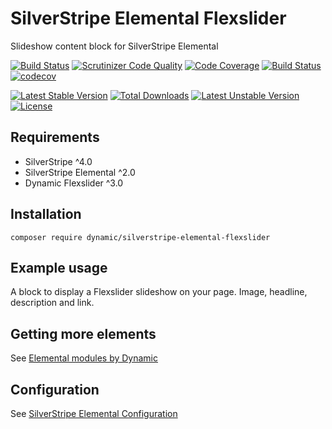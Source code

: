 # SilverStripe Elemental Flexslider

Slideshow content block for SilverStripe Elemental

[![Build Status](https://travis-ci.org/dynamic/silverstripe-elemental-flexslider.svg?branch=master)](https://travis-ci.org/dynamic/silverstripe-elemental-flexslider)
[![Scrutinizer Code Quality](https://scrutinizer-ci.com/g/dynamic/silverstripe-elemental-flexslider/badges/quality-score.png?b=master)](https://scrutinizer-ci.com/g/dynamic/silverstripe-elemental-flexslider/?branch=master)
[![Code Coverage](https://scrutinizer-ci.com/g/dynamic/silverstripe-elemental-flexslider/badges/coverage.png?b=master)](https://scrutinizer-ci.com/g/dynamic/silverstripe-elemental-flexslider/?branch=master)
[![Build Status](https://scrutinizer-ci.com/g/dynamic/silverstripe-elemental-flexslider/badges/build.png?b=master)](https://scrutinizer-ci.com/g/dynamic/silverstripe-elemental-flexslider/build-status/master)
[![codecov](https://codecov.io/gh/dynamic/silverstripe-elemental-flexslider/branch/master/graph/badge.svg)](https://codecov.io/gh/dynamic/silverstripe-elemental-flexslider)

[![Latest Stable Version](https://poser.pugx.org/dynamic/silverstripe-elemental-flexslider/v/stable)](https://packagist.org/packages/dynamic/silverstripe-elemental-flexslider)
[![Total Downloads](https://poser.pugx.org/dynamic/silverstripe-elemental-flexslider/downloads)](https://packagist.org/packages/dynamic/silverstripe-elemental-flexslider)
[![Latest Unstable Version](https://poser.pugx.org/dynamic/silverstripe-elemental-flexslider/v/unstable)](https://packagist.org/packages/dynamic/silverstripe-elemental-flexslider)
[![License](https://poser.pugx.org/dynamic/silverstripe-elemental-flexslider/license)](https://packagist.org/packages/dynamic/silverstripe-elemental-flexslider)

## Requirements

* SilverStripe ^4.0
* SilverStripe Elemental ^2.0
* Dynamic Flexslider ^3.0

## Installation

`composer require dynamic/silverstripe-elemental-flexslider`

## Example usage

A block to display a Flexslider slideshow on your page. Image, headline, description and link.

## Getting more elements

See [Elemental modules by Dynamic](https://github.com/dynamic/silverstripe-elemental-blocks#included-blocks)

## Configuration

See [SilverStripe Elemental Configuration](https://github.com/dnadesign/silverstripe-elemental#configuration)

